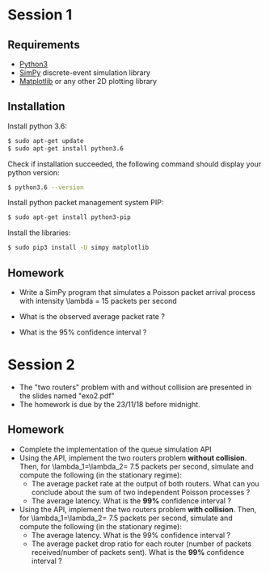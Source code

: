 # Session 1

## Requirements

  - [Python3] 
  - [SimPy] discrete-event simulation library
  - [Matplotlib] or any other 2D plotting library

## Installation

Install python 3.6:

```sh
$ sudo apt-get update
$ sudo apt-get install python3.6
```

Check if installation succeeded, the following command should display your python version:
```sh
$ python3.6 --version
```
Install python packet management system PIP:

```sh
$ sudo apt-get install python3-pip
```

Install the libraries:

```sh
$ sudo pip3 install -U simpy matplotlib
```

## Homework 
- Write a SimPy program that simulates a Poisson packet arrival process with intensity \lambda = 15 packets per second
- What is the observed average packet rate ? 
- What is the 95% confidence interval ?

   [Python3]: <https://www.python.org/>
   [SimPy]: <https://simpy.readthedocs.io/en/latest/contents.html>
   [Matplotlib]: <https://matplotlib.org/>
   
# Session 2

- The "two routers" problem with and without collision are presented in the slides named "exo2.pdf"
- The homework is due by the 23/11/18 before midnight.

## Homework

* Complete the implementation of the queue simulation API
* Using the API, implement the two routers problem **without collision**. Then, for \lambda_1=\lambda_2= 7.5 packets per second, simulate and compute the following (in the stationary regime):
    * The average packet rate at the output of both routers. What can you conclude about the sum of two independent Poisson processes ?
    * The average latency. What is the **99%** confidence interval ?
* Using the API, implement the two routers problem **with collision**. Then, for \lambda_1=\lambda_2= 7.5 packets per second, simulate and compute the following (in the stationary regime):
    * The average latency. What is the 99% confidence interval ?
    * The average packet drop ratio for each router (number of packets received/number of packets sent). What is the **99%** confidence interval ?
